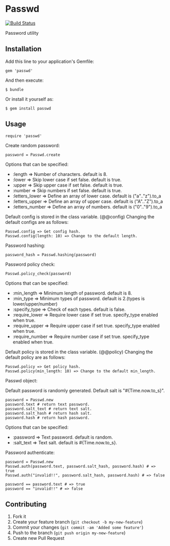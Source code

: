 # Passwd

[![Build Status](https://travis-ci.org/i2bskn/passwd.png?branch=master)](https://travis-ci.org/i2bskn/passwd)

Password utility

## Installation

Add this line to your application's Gemfile:

    gem 'passwd'

And then execute:

    $ bundle

Or install it yourself as:

    $ gem install passwd

## Usage

    require 'passwd'

Create random password:

    password = Passwd.create

Options that can be specified:

* :length => Number of characters. default is 8.
* :lower => Skip lower case if set false. default is true.
* :upper => Skip upper case if set false. default is true.
* :number => Skip numbers if set false. default is true.
* :letters_lower => Define an array of lower case. default is ("a".."z").to_a
* :letters_upper => Define an array of upper case. default is ("A".."Z").to_a
* :letters_number => Define an array of numbers. default is ("0".."9").to_a

Default config is stored in the class variable. (@@config)
Changing the default configs are as follows:

    Passwd.config => Get config hash.
    Passwd.config(length: 10) => Change to the default length.

Password hashing:

    password_hash = Passwd.hashing(password)

Password policy check:

    Passwd.policy_check(password)

Options that can be specified:

* :min_length => Minimum length of password. default is 8.
* :min_type => Minimum types of password. default is 2.(types is lower/upper/number)
* :specify_type => Check of each types. default is false.
* :require_lower => Require lower case if set true. specify_type enabled when true.
* :require_upper => Require upper case if set true. specify_type enabled when true.
* :require_number => Require number case if set true. specify_type enabled when true.

Default policy is stored in the class variable. (@@policy)
Changing the default policy are as follows:

    Passwd.policy => Get policy hash.
    Passwd.policy(min_length: 10) => Change to the default min_length.

Passwd object:

Default password is randomly generated.
Default salt is "#{Time.now.to_s}".

    password = Passwd.new
    password.text # return text password.
    password.salt_text # return text salt.
    password.salt_hash # return hash salt.
    password.hash # return hash password.

Options that can be specified:

* :password => Text password. default is random.
* :salt_text => Text salt. default is #{Time.now.to_s}.

Password authenticate:

    password = Passwd.new
    Passwd.auth(password.text, password.salt_hash, password.hash) # => true
    Passwd.auth("invalid!!", password.salt_hash, password.hash) # => false

    password == password.text # => true
    password == "invalid!!" # => false

## Contributing

1. Fork it
2. Create your feature branch (`git checkout -b my-new-feature`)
3. Commit your changes (`git commit -am 'Added some feature'`)
4. Push to the branch (`git push origin my-new-feature`)
5. Create new Pull Request